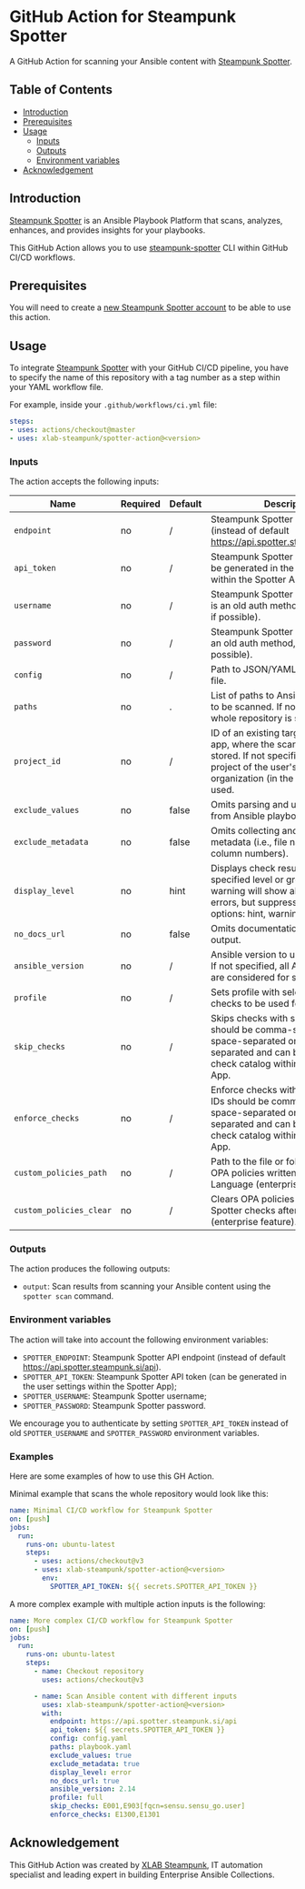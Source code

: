 # GitHub Action for Steampunk Spotter
A GitHub Action for scanning your Ansible content with [Steampunk Spotter].

## Table of Contents
- [Introduction](#introduction)
- [Prerequisites](#prerequisites)
- [Usage](#usage)
  - [Inputs](#inputs)
  - [Outputs](#outputs)
  - [Environment variables](#environment-variables)
- [Acknowledgement](#acknowledgement)

## Introduction
[Steampunk Spotter] is an Ansible Playbook Platform that scans, analyzes,
enhances, and provides insights for your playbooks.

This GitHub Action allows you to use [steampunk-spotter] CLI within GitHub
CI/CD workflows.

## Prerequisites
You will need to create a [new Steampunk Spotter account] to be able to use
this action.

## Usage
To integrate [Steampunk Spotter] with your GitHub CI/CD pipeline, you have to
specify the name of this repository with a tag number as a step within your
YAML workflow file.

For example, inside your `.github/workflows/ci.yml` file:

```yaml
steps:
- uses: actions/checkout@master
- uses: xlab-steampunk/spotter-action@<version>
```

### Inputs
The action accepts the following inputs:

| Name                    | Required | Default | Description                                                                                                                                                                        |
|-------------------------|----------|---------|------------------------------------------------------------------------------------------------------------------------------------------------------------------------------------|
| `endpoint`              | no       | /       | Steampunk Spotter API endpoint (instead of default https://api.spotter.steampunk.si/api).                                                                                          |
| `api_token`             | no       | /       | Steampunk Spotter API token (can be generated in the user settings within the Spotter App).                                                                                        |
| `username`              | no       | /       | Steampunk Spotter username (this is an old auth method, use API token if possible).                                                                                                |
| `password`              | no       | /       | Steampunk Spotter password (this is an old auth method, use API token if possible).                                                                                                |
| `config`                | no       | /       | Path to JSON/YAML configuration file.                                                                                                                                              |
| `paths`                 | no       | .       | List of paths to Ansible content files to be scanned. If not specified, the whole repository is scanned.                                                                           |
| `project_id`            | no       | /       | ID of an existing target project in the app, where the scan result will be stored. If not specified, the first project of the user's first organization (in the app) will be used. |
| `exclude_values`        | no       | false   | Omits parsing and uploading values from Ansible playbooks.                                                                                                                         |
| `exclude_metadata`      | no       | false   | Omits collecting and uploading metadata (i.e., file names, line and column numbers).                                                                                               |
| `display_level`         | no       | hint    | Displays check results with specified level or greater (e.g., warning will show all warnings and errors, but suppress hints). Available options: hint, warning, error.             |
| `no_docs_url`           | no       | false   | Omits documentation URLs from the output.                                                                                                                                          |
| `ansible_version`       | no       | /       | Ansible version to use for scanning. If not specified, all Ansible versions are considered for scanning.                                                                           |
| `profile`               | no       | /       | Sets profile with selected set of checks to be used for scanning.                                                                                                                  |
| `skip_checks`           | no       | /       | Skips checks with specified IDs. IDs should be comma-separated, space-separated or newline-separated and can be found in the check catalog within the Spotter App.                 |
| `enforce_checks`        | no       | /       | Enforce checks with specified IDs. IDs should be comma-separated, space-separated or newline-separated and can be found in the check catalog within the Spotter App.               |
| `custom_policies_path`  | no       | /       | Path to the file or folder with custom OPA policies written in Rego Language (enterprise feature).                                                                                 |
| `custom_policies_clear` | no       | /       | Clears OPA policies for custom Spotter checks after scanning (enterprise feature).                                                                                                 |

### Outputs
The action produces the following outputs:

* `output`: Scan results from scanning your Ansible content using the `spotter scan` command.

### Environment variables
The action will take into account the following environment variables:

* `SPOTTER_ENDPOINT`: Steampunk Spotter API endpoint (instead of default
  https://api.spotter.steampunk.si/api).
* `SPOTTER_API_TOKEN`: Steampunk Spotter API token (can be generated in the
   user settings within the Spotter App);
* `SPOTTER_USERNAME`: Steampunk Spotter username;
* `SPOTTER_PASSWORD`: Steampunk Spotter password.

We encourage you to authenticate by setting `SPOTTER_API_TOKEN` instead of old
`SPOTTER_USERNAME` and `SPOTTER_PASSWORD` environment variables.

### Examples
Here are some examples of how to use this GH Action.

Minimal example that scans the whole repository would look like this:

```yaml
name: Minimal CI/CD workflow for Steampunk Spotter
on: [push]
jobs:
  run:
    runs-on: ubuntu-latest
    steps:
      - uses: actions/checkout@v3
      - uses: xlab-steampunk/spotter-action@<version>
        env:
          SPOTTER_API_TOKEN: ${{ secrets.SPOTTER_API_TOKEN }}
```

A more complex example with multiple action inputs is the following:

```yaml
name: More complex CI/CD workflow for Steampunk Spotter
on: [push]
jobs:
  run:
    runs-on: ubuntu-latest
    steps:
      - name: Checkout repository
        uses: actions/checkout@v3

      - name: Scan Ansible content with different inputs
        uses: xlab-steampunk/spotter-action@<version>
        with:
          endpoint: https://api.spotter.steampunk.si/api
          api_token: ${{ secrets.SPOTTER_API_TOKEN }}
          config: config.yaml
          paths: playbook.yaml
          exclude_values: true
          exclude_metadata: true
          display_level: error
          no_docs_url: true
          ansible_version: 2.14
          profile: full
          skip_checks: E001,E903[fqcn=sensu.sensu_go.user]
          enforce_checks: E1300,E1301
```

## Acknowledgement
This GitHub Action was created by [XLAB Steampunk], IT automation specialist
and leading expert in building Enterprise Ansible Collections.

[Steampunk Spotter]: https://steampunk.si/spotter/
[steampunk-spotter]: https://pypi.org/project/steampunk-spotter/
[new Steampunk Spotter account]: https://spotter.steampunk.si
[XLAB Steampunk]: https://steampunk.si/
